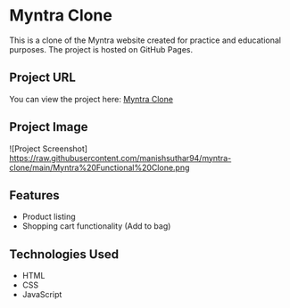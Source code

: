 # Myntra Clone

This is a clone of the Myntra website created for practice and educational purposes. The project is hosted on GitHub Pages.

## Project URL

You can view the project here: [Myntra Clone](https://manishsuthar94.github.io/myntra-clone/)

## Project Image

![Project Screenshot] https://raw.githubusercontent.com/manishsuthar94/myntra-clone/main/Myntra%20Functional%20Clone.png
 
## Features

- Product listing
- Shopping cart functionality (Add to bag)

## Technologies Used

- HTML
- CSS
- JavaScript

